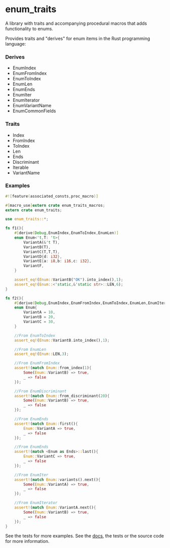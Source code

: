 # enum_traits #

A library with traits and accompanying procedural macros that adds functionality to enums.

Provides traits and "derives" for enum items in the Rust programming language:

### Derives ###
- EnumIndex
- EnumFromIndex
- EnumToIndex
- EnumLen
- EnumEnds
- EnumIter
- EnumIterator
- EnumVariantName
- EnumCommonFields

### Traits ###
- Index
- FromIndex
- ToIndex
- Len
- Ends
- Discriminant
- Iterable
- VariantName

### Examples ###
```rust
#![feature(associated_consts,proc_macro)]

#[macro_use]extern crate enum_traits_macros;
extern crate enum_traits;

use enum_traits::*;

fn f1(){
	#[derive(Debug,EnumIndex,EnumToIndex,EnumLen)]
	enum Enum<'t,T: 't>{
		VariantA(&'t T),
		VariantB(T),
		VariantC(T,T,T),
		VariantD{d: i32},
		VariantE{a: i8,b: i16,c: i32},
		VariantF,
	}

	assert_eq!(Enum::VariantB("OK").into_index(),1);
	assert_eq!(Enum::<'static,&'static str>::LEN,6);
}

fn f2(){
	#[derive(Debug,EnumIndex,EnumFromIndex,EnumToIndex,EnumLen,EnumIter,EnumIterator,EnumDiscriminant,EnumEnds)]
	enum Enum{
		VariantA = 10,
		VariantB = 20,
		VariantC = 30,
	}

	//From EnumToIndex
	assert_eq!(Enum::VariantB.into_index(),1);

	//From EnumLen
	assert_eq!(Enum::LEN,3);

	//From EnumFromIndex
	assert!(match Enum::from_index(1){
		Some(Enum::VariantB) => true,
		_ => false
	});

	//From EnumDiscriminant
	assert!(match Enum::from_discriminant(20){
		Some(Enum::VariantB) => true,
		_ => false
	});

	//From EnumEnds
	assert!(match Enum::first(){
		Enum::VariantA => true,
		_ => false
	});

	//From EnumEnds
	assert!(match <Enum as Ends>::last(){
		Enum::VariantC => true,
		_ => false
	});

	//From EnumIter
	assert!(match Enum::variants().next(){
		Some(Enum::VariantA) => true,
		_ => false
	});

	//From EnumIterator
	assert!(match Enum::VariantA.next(){
		Some(Enum::VariantB) => true,
		_ => false
	});
}
```

See the tests for more examples.
See the [docs](https://docs.rs/crate/enum_traits/), the tests or the source code for more information.
